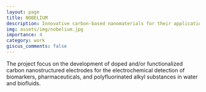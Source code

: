 ```yaml
---
layout: page
title: NOBELIUM
description: Innovative carbon-based nanomaterials for their application in industry and medicine as sensing devices
img: assets/img/nobelium.jpg
importance: 4
category: work
giscus_comments: false
---
```


The project focus on the development of doped and/or functionalized carbon nanostructured electrodes for the electrochemical detection of biomarkers, pharmaceuticals, and polyfluorinated alkyl substances in water and biofluids.

